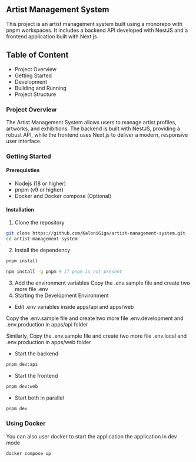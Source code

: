## Artist Management System

This project is an artist management system built using a monorepo with pnpm workspaces. It includes a backend API developed with NestJS and a frontend application built with Next.js

## Table of Content

- Project Overview
- Getting Started
- Development
- Building and Running
- Project Structure

### Project Overview

The Artist Management System allows users to manage artist profiles, artworks, and exhibitions. The backend is built with NestJS, providing a robust API, while the frontend uses Next.js to deliver a modern, responsive user interface.

### Getting Started

#### Prerequisties

- Nodejs (18 or higher)
- pnpm (v9 or higher)
- Docker and Docker compose (Optional)

#### Installation

1. Clone the repository

```bash
git clone https://github.com/KaloniGiga/artist-management-system.git
cd artist-management-system
```

2. Install the dependency

```bash
pnpm install

npm install -g pnpm # if pnpm is not present
```

3. Add the environment variables
   Copy the .env.sample file and create two more file .env
4. Starting the Development Environment

- Edit .env variables inside apps/api and apps/web

Copy the .env.sample file and create two more file .env.development and .env.production in apps/api folder

Similarly, Copy the .env.sample file and create two more file .env.local and .env.production in apps/web folder

- Start the backend

```bash
pnpm dev:api
```

- Start the frontend

```bash
pnpm dev:web
```

- Start both in parallel

```bash
pnpm dev
```

### Using Docker

You can also user docker to start the application the application in dev mode

```bash
docker compose up
```
